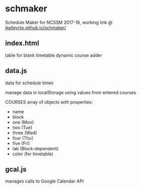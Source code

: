 # schmaker
Schedule Maker for NCSSM 2017-18,
working link @ [jkelleyrtp.github.io/schmaker/](https://jkelleyrtp.github.io/schmaker/)

## index.html
table for blank timetable
dynamic course adder

## data.js
data for schedule times

manage data in localStorage using values from entered courses

COURSES array of objects with properties:
- name
- block
- one (Mon)
- two (Tue)
- three (Wed)
- four (Thu)
- five (Fri)
- lab (Block-dependent)
- color (for timetable)

## gcal.js
manages calls to Google Calendar API
